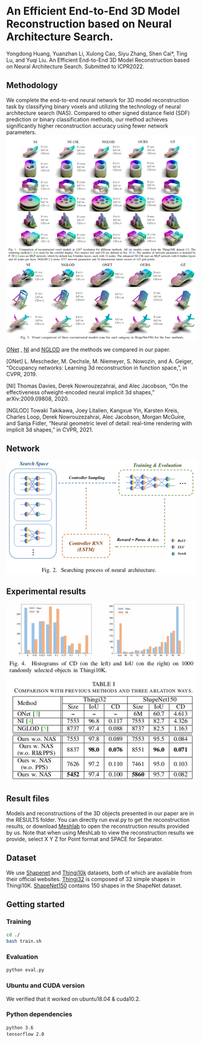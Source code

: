 # An Efficient End-to-End 3D Model Reconstruction based on Neural Architecture Search.
Yongdong Huang, Yuanzhan Li, Xulong Cao, Siyu Zhang, Shen Cai*, Ting Lu, and Yuqi Liu. An Efficient End-to-End 3D Model Reconstruction
based on Neural Architecture Search. Submitted to ICPR2022.

## Methodology
We complete the end-to-end neural network for 3D model reconstruction task by classifying binary voxels and utilizing the technology of neural architecture search (NAS).
Compared to other signed distance field (SDF) prediction or binary classification methods, our method achieves significantly higher reconstruction accuracy using fewer network parameters. 
![](IMGS/Fig1.png)
![](IMGS/Fig3.png)

[ONet](https://openaccess.thecvf.com/content_CVPR_2019/papers/Mescheder_Occupancy_Networks_Learning_3D_Reconstruction_in_Function_Space_CVPR_2019_paper.pdf) ,
[NI](https://arxiv.org/pdf/2009.09808v3.pdf) and
[NGLOD](https://openaccess.thecvf.com/content/CVPR2021/papers/Takikawa_Neural_Geometric_Level_of_Detail_Real-Time_Rendering_With_Implicit_3D_CVPR_2021_paper.pdf) are the methods we compared in our paper.

[ONet] L. Mescheder, M. Oechsle, M. Niemeyer, S. Nowozin, and A. Geiger, “Occupancy networks: Learning 3d reconstruction in function space,”, in CVPR, 2019.

[NI] Thomas Davies, Derek Nowrouzezahrai,  and Alec Jacobson,  “On the effectiveness ofweight-encoded neural implicit 3d shapes,” arXiv:2009.09808, 2020.

[NGLOD] Towaki Takikawa, Joey Litalien, Kangxue Yin, Karsten Kreis, Charles  Loop,  Derek Nowrouzezahrai, Alec Jacobson, Morgan McGuire, and Sanja Fidler, “Neural geometric level of detail:  real-time rendering with implicit 3d shapes,” in CVPR, 2021.



[//]: # ([3] L. Mescheder, M. Oechsle, M. Niemeyer, S. Nowozin, and A. Geiger,)

[//]: # (“Occupancy networks: Learning 3d reconstruction in function space,”)

[//]: # (in IEEE/CVF Conference on Computer Vision and Pattern Recognition)

[//]: # (&#40;CVPR&#41;, 2019, pp. 4455–4465.)

[//]: # ()
[//]: # ([4] T. Davies, D. Nowrouzezahrai, and A. Jacobson, “On the effectiveness of weight-encoded neural implicit 3d shapes,” arXiv preprint)

[//]: # (arXiv:2009.09808, 2020.)

[//]: # ()
[//]: # ([5] T. Takikawa, J. Litalien, K. Yin, K. Kreis, C. Loop, D. Nowrouzezahrai,)

[//]: # (A. Jacobson, M. McGuire, and S. Fidler, “Neural geometric level of)

[//]: # (detail: Real-time rendering with implicit 3d shapes,” in IEEE/CVF)

[//]: # (Conference on Computer Vision and Pattern Recognition &#40;CVPR&#41;, 2021,)

[//]: # (pp. 11 353–11 362.)

## Network
![](IMGS/Fig2.png)

## Experimental results
![](IMGS/Fig4.png)
![](IMGS/Table1.png)

## Result files
Models and reconstructions of the 3D objects presented in our paper are in the RESULTS folder. You can directly run eval.py to get the reconstruction results, or download [Meshlab](https://meshlab.en.softonic.com/) to open the reconstruction results provided by us. Note that when using MeshLab to view the reconstruction results we provide, select X Y Z for Point format and SPACE for Separator.

## Dataset
We use [Shapenet](https://shapenet.org/download/shapenetcore) and [Thingi10k](https://ten-thousand-models.appspot.com/) datasets, both of which are available from their official websites. [Thingi32]( https://github.com/nv-tlabs/nglod/issues/4) is composed of 32 simple shapes in Thingi10K. [ShapeNet150]( https://github.com/nv-tlabs/nglod/issues/4) contains 150 shapes in the ShapeNet dataset.

## Getting started

### Training
```bash
cd ./
bash train.sh
```

### Evaluation
```bash
python eval.py
```

### Ubuntu and CUDA version
We verified that it worked on ubuntu18.04 & cuda10.2.

### Python dependencies
```bash
python 3.6
tensorflow 2.0
```
